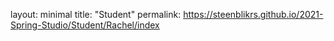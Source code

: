 

layout: minimal
title: "Student"
permalink: https://steenblikrs.github.io/2021-Spring-Studio/Student/Rachel/index
